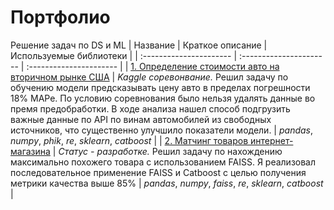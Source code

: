 # Портфолио
Решение задач по DS и ML
| Название | Краткое описание | Используемые библиотеки | 
| :---------------------- | :---------------------- | :---------------------- |
| [1. Определение стоимости авто на вторичном рынке США](https://github.com/Skrebcov/Kaggle_Competitions/blob/main/Определение%20цены%20авто/определение_цены_авто_вер1.ipynb) | *Kaggle соревонвание.* Решил задачу по обучению модели предсказывать цену авто в пределах погрешности 18% MAPe. По условию соревнования было нельзя удалять данные во премя предобработки. В ходе анализа нашел способ подгрузить важные данные по API по винам автомобилей из свободных источников, что существенно улучшило показатели модели. | *pandas*, *numpy*, *phik*, *re*, *sklearn*, *catboost* |
| [2. Матчинг товаров интернет-магазина](https://github.com/Skrebcov/Kaggle_and_Interesting_Projects/blob/main/Матчинг%20Товаров/Матчинг_в1.ipynb) | *Статус - разработке.* Решил задачу по нахождению максимально похожего товара с использованием FAISS. Я реализовал последовательное применение FAISS и Catboost с целью получения метрики качества выше 85% | *pandas*, *numpy*, *faiss*, *re*, *sklearn*, *catboost* |
